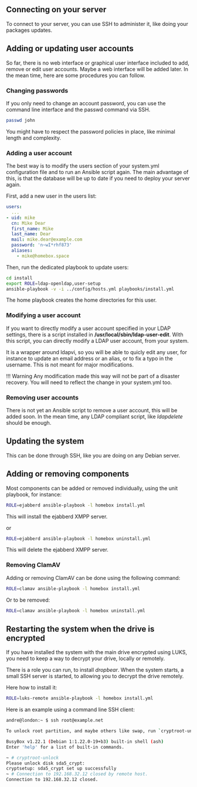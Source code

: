 ## Connecting on your server

To connect to your server, you can use SSH to administer it, like doing your packages updates.

## Adding or updating user accounts

So far, there is no web interface or graphical user interface included to add, remove or edit user accounts. Maybe a web
interface will be added later. In the mean time, here are some procedures you can follow.

### Changing passwords

If you only need to change an account password, you can use the command line interface and the passwd command via SSH.

```sh
passwd john
```

You might have to respect the password policies in place, like minimal length and complexity.

### Adding a user account

The best way is to modify the users section of your system.yml configuration file and to run an Ansible script again.
The main advantage of this, is that the database will be up to date if you need to deploy your server again.

First, add a new user in the users list:

```yaml
users:
  ...
- uid: mike
  cn: Mike Dear
  first_name: Mike
  last_name: Dear
  mail: mike.dear@example.com
  password: 'n~wI*rhf873'
  aliases:
    - mike@homebox.space
```

Then, run the dedicated playbook to update users:

```sh
cd install
export ROLE=ldap-openldap,user-setup
ansible-playbook -v -i ../config/hosts.yml playbooks/install.yml
```

The home playbook creates the home directories for this user.

### Modifying a user account

If you want to directly modify a user account specified in your LDAP settings, there is a script installed in
__/usr/local/sbin/ldap-user-edit__. With this script, you can directly modify a LDAP user account, from your system.

It is a wrapper around ldapvi, so you will be able to quicly edit any user, for instance to update an email address or
an alias, or to fix a typo in the username. This is not meant for major modifications.

!!! Warning
    Any modification made this way will not be part of a disaster recovery. You will need to reflect the change in your
    system.yml too.

### Removing user accounts

There is not yet an Ansible script to remove a user account, this will be added soon. In the mean time, any LDAP
compliant script, like _ldapdelete_ should be enough.

## Updating the system

This can be done through SSH, like you are doing on any Debian server.

## Adding or removing components

Most components can be added or removed individually, using the unit playbook, for instance:

```sh
ROLE=ejabberd ansible-playbook -l homebox install.yml
```

This will install the ejabberd XMPP server.

or

```sh
ROLE=ejabberd ansible-playbook -l homebox uninstall.yml
```

This will delete the ejabberd XMPP server.

### Removing ClamAV

Adding or removing ClamAV can be done using the following command:

```sh
ROLE=clamav ansible-playbook -l homebox install.yml
```

Or to be removed:

```sh
ROLE=clamav ansible-playbook -l homebox uninstall.yml
```


## Restarting the system when the drive is encrypted

If you have installed the system with the main drive encrypted using LUKS, you need to keep a way to decrypt your drive,
locally or remotely.

There is a role you can run, to install _dropbear_. When the system starts, a small SSH server is started, to allowing
you to decrypt the drive remotely.

Here how to install it:

```sh
ROLE=luks-remote ansible-playbook -l homebox install.yml
```

Here is an example using a command line SSH client:

```sh
andre@london:~ $ ssh root@example.net

To unlock root partition, and maybe others like swap, run `cryptroot-unlock`

BusyBox v1.22.1 (Debian 1:1.22.0-19+b3) built-in shell (ash)
Enter 'help' for a list of built-in commands.

~ # cryptroot-unlock
Please unlock disk sda5_crypt:
cryptsetup: sda5_crypt set up successfully
~ # Connection to 192.168.32.12 closed by remote host.
Connection to 192.168.32.12 closed.
```
